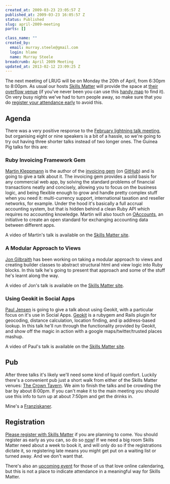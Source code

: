 ```yaml
--- 
created_at: 2009-03-23 23:05:57 Z
published_at: 2009-03-23 16:05:57 Z
status: Published
slug: april-2009-meeting
parts: []

class_name: ""
created_by: 
  email: murray.steele@gmail.com
  login: hlame
  name: Murray Steele
breadcrumb: April 2009 Meeting
updated_at: 2013-02-12 23:09:25 Z
---
```


The next meeting of LRUG will be on Monday the 20th of April, from 6:30pm to 8:00pm.  As usual our hosts [Skills Matter](http://skillsmatter.com/) will provide the space at [their overflow venue](http://skillsmatter.com/location-details/home/326/23) (if you've never been you can use this [handy map](http://maps.google.co.uk/maps/ms?ie=UTF8&hl=en&msa=0&msid=110079876098346406496.000447c8b0590d82aef55&ll=51.523551,-0.105325&spn=0.00534,0.009109&z=17) to find it).  On very busy nights we've had to turn people away, so make sure that you do <a href="#apr09registration">register your attendance early</a> to avoid this. 

Agenda
------

There was a very positive response to the [February lightning talk meeting](meetings/2009/01/20/february-2009-meeting/), but organising eight or nine speakers is a bit of a hassle, so we're going to try out having three shorter talks instead of two longer ones.  The Guinea Pig talks for this are:

### Ruby Invoicing Framework Gem

[Martin Kleppmann](http://www.yes-no-cancel.co.uk/) is the author of the [invoicing gem](http://ept.github.com/invoicing) (on [GitHub](http://github.com/ept/invoicing)) and is going to give a talk about it. The invoicing gem provides a solid basis for any commercial web app, by solving the standard problems of financial transactions neatly and concisely, allowing you to focus on the business logic, and being flexible enough to grow and handle pretty complex stuff when you need it: multi-currency support, international taxation and reseller networks, for example. Under the hood it's basically a full accrual accounting system, but that is hidden behind a clean Ruby API which requires no accounting knowledge. Martin will also touch on [OAccounts](http://ept.github.com/oaccounts), an initiative to create an open standard for exchanging accounting data between different apps.

A video of Martin's talk is available on the [Skills Matter site](http://skillsmatter.com/podcast/ajax-ria/invoicing-gem).

### A Modular Approach to Views

[Jon Gilbraith](http://www.completelynovel.com/people/1) has been working on taking a modular approach to views and creating builder classes to abstract structural html and view logic into Ruby blocks.  In this talk he's going to present that approach and some of the stuff he's learnt along the way.

A video of Jon's talk is available on the [Skills Matter site](http://skillsmatter.com/podcast/ajax-ria/a-modular-approach-to-views).

### Using Geokit in Social Apps

[Paul Jensen](http://new-bamboo.co.uk/people) is going to give a talk about using Geokit, with a particular focus on it's use in Social Apps.  [Geokit](http://geokit.rubyforge.org/) is a rubygem and Rails plugin for geocoding, distance calculation, location finding, and ip address-based lookup.  In this talk he'll run through the functionality provided by Geokit, and show off the magic in action with a google maps/twitter/trusted places mashup.

A video of Paul's talk is available on the [Skills Matter site](http://skillsmatter.com/podcast/ajax-ria/using-geokit-in-social-apps).

## Pub

After three talks it's likely we'll need some kind of liquid comfort.  Luckily there's a convenient pub just a short walk from either of the Skills Matter venues: [The Crown Tavern](http://fancyapint.com/pubs/pub199.html).  We aim to finish the talks and be crowding the bar by about 8:00pm.  If you can't make it to the main meeting you should use this info to turn up at about 7:50pm and get the drinks in.  

Mine's a [Franziskaner](http://www.franziskaner.com/).

<a name="apr09registration"></a>
Registration
------------

[Please register with Skills Matter](http://skillsmatter.com/event/ajax-ria/lrug-april) if you are planning to come.  You should register as early as you can, so do so [now](http://skillsmatter.com/event/ajax-ria/lrug-april)!  If we need a big room Skills Matter need about a week to book it, and will only do so if the registrations dictate it, so registering late means you might get put on a waiting list or turned away.  And we don't want that.

There's also an [upcoming event](http://upcoming.yahoo.com/event/2128115/) for those of us that love online calendaring, but this is not a place to indicate attendance in a meaningful way for Skills Matter.
